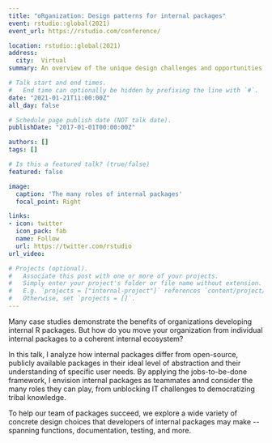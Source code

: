 ```yaml
---
title: "oRganization: Design patterns for internal packages"
event: rstudio::global(2021)
event_url: https://rstudio.com/conference/

location: rstudio::global(2021)
address:
  city:  Virtual
summary: An overview of the unique design challenges and opportunities when building R packages for use inside of a single organization

# Talk start and end times.
#   End time can optionally be hidden by prefixing the line with `#`.
date: "2021-01-21T11:00:00Z"
all_day: false

# Schedule page publish date (NOT talk date).
publishDate: "2017-01-01T00:00:00Z"

authors: []
tags: []

# Is this a featured talk? (true/false)
featured: false

image:
  caption: 'The many roles of internal packages'
  focal_point: Right

links:
- icon: twitter
  icon_pack: fab
  name: Follow
  url: https://twitter.com/rstudio
url_video: 

# Projects (optional).
#   Associate this post with one or more of your projects.
#   Simply enter your project's folder or file name without extension.
#   E.g. `projects = ["internal-project"]` references `content/project/deep-learning/index.md`.
#   Otherwise, set `projects = []`.
---
```


Many case studies demonstrate the benefits of organizations developing internal R packages. But how do you move your organization from individual internal packages to a coherent internal ecosystem?

In this talk, I analyze how internal packages differ from open-source, publicly available packages in their ideal level of abstraction and their understanding of specific user needs. By applying the jobs-to-be-done framework, I envision internal packages as teammates annd consider the many roles they can play, from unblocking IT challenges to democratizing tribal knowledge.

To help our team of packages succeed, we explore a wide variety of concrete design choices that developers of internal packages may make -- spanning functions, documentation, testing, and more. 
 
